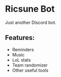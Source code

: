 # Ricsune Bot
Just another Discord bot.

## Features:
- Reminders
- Music
- LoL stats
- Team randomizer
- Other useful tools
